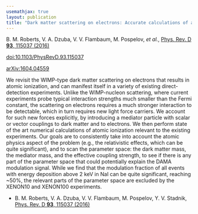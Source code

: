 ```yaml
---
usemathjax: true
layout: publication
title: "Dark matter scattering on electrons: Accurate calculations of atomic excitations and implications for the DAMA signal"
---
```


B. M. Roberts, V. A. Dzuba, V. V. Flambaum, M. Pospelov, _et al._, [Phys. Rev. D **93**, 115037 (2016)](http://dx.doi.org/10.1103/PhysRevD.93.115037)

[doi:10.1103/PhysRevD.93.115037](http://dx.doi.org/10.1103/PhysRevD.93.115037)

[arXiv:1604.04559](http://arxiv.org/abs/1604.04559)

We revisit the WIMP-type dark matter scattering on electrons that results in atomic ionization, and can manifest itself in a variety of existing direct-detection experiments. Unlike the WIMP-nucleon scattering, where current experiments probe typical interaction strengths much smaller than the Fermi constant, the scattering on electrons requires a much stronger interaction to be detectable, which in turn requires new light force carriers. We account for such new forces explicitly, by introducing a mediator particle with scalar or vector couplings to dark matter and to electrons. We then perform state of the art numerical calculations of atomic ionization relevant to the existing experiments. Our goals are to consistently take into account the atomic physics aspect of the problem (e.g., the relativistic effects, which can be quite significant), and to scan the parameter space: the dark matter mass, the mediator mass, and the effective coupling strength, to see if there is any part of the parameter space that could potentially explain the DAMA modulation signal. While we find that the modulation fraction of all events with energy deposition above 2 keV in NaI can be quite significant, reaching ~50%, the relevant parts of the parameter space are excluded by the XENON10 and XENON100 experiments.

 * B. M. Roberts, V. A. Dzuba, V. V. Flambaum, M. Pospelov, Y. V. Stadnik, [Phys. Rev. D **93**, 115037 (2016)](http://dx.doi.org/10.1103/PhysRevD.93.115037)
